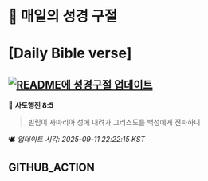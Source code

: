 # 🙏 매일의 성경 구절
# [Daily Bible verse]
## [![README에 성경구절 업데이트](https://github.com/DONGSUKA/first_test/actions/workflows/update-readme-bible.yml/badge.svg)](https://github.com/DONGSUKA/first_test/actions/workflows/update-readme-bible.yml)
<!-- START_BIBLE_VERSE -->
📖 **사도행전 8:5**
> 빌립이 사마리아 성에 내려가 그리스도를 백성에게 전파하니

🕊️ _업데이트 시각: 2025-09-11 22:22:15 KST_
  <!-- END_BIBLE_VERSE -->
## GITHUB_ACTION
